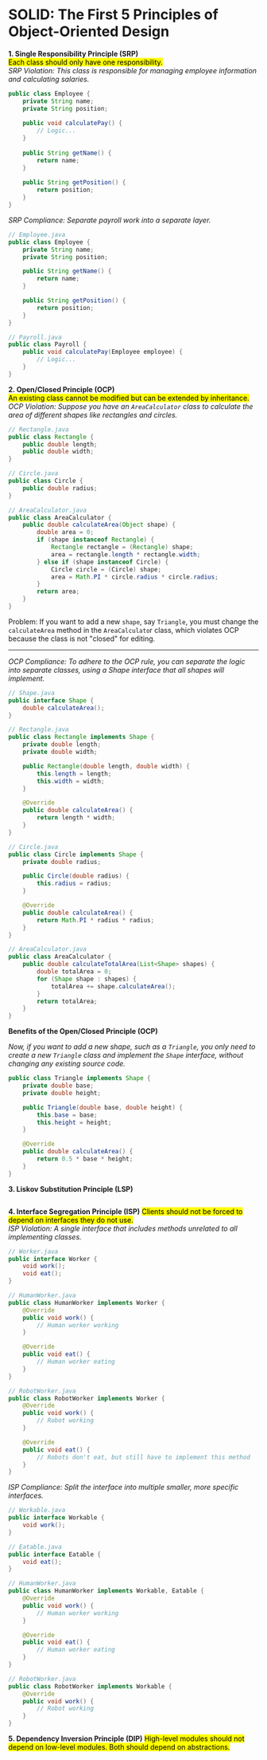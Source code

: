 # SOLID: The First 5 Principles of Object-Oriented Design

**1. Single Responsibility Principle (SRP)**  
<mark>Each class should only have one responsibility.</mark>  
*SRP Violation: This class is responsible for managing employee information and calculating salaries.*

```java
public class Employee {
    private String name;
    private String position;
    
    public void calculatePay() {
        // Logic...
    }
    
    public String getName() {
        return name;
    }
    
    public String getPosition() {
        return position;
    }
}
```

<i>SRP Compliance: Separate payroll work into a separate layer.</i>
```java
// Employee.java
public class Employee {
    private String name;
    private String position;

    public String getName() {
        return name;
    }

    public String getPosition() {
        return position;
    }
}

// Payroll.java
public class Payroll {
    public void calculatePay(Employee employee) {
        // Logic...
    }
}
```

**2. Open/Closed Principle (OCP)**  
<mark>An existing class cannot be modified but can be extended by inheritance.</mark>  
*OCP Violation: Suppose you have an `AreaCalculator` class to calculate the area of different shapes like rectangles and circles.*

```java
// Rectangle.java
public class Rectangle {
    public double length;
    public double width;
}

// Circle.java
public class Circle {
    public double radius;
}

// AreaCalculator.java
public class AreaCalculator {
    public double calculateArea(Object shape) {
        double area = 0;
        if (shape instanceof Rectangle) {
            Rectangle rectangle = (Rectangle) shape;
            area = rectangle.length * rectangle.width;
        } else if (shape instanceof Circle) {
            Circle circle = (Circle) shape;
            area = Math.PI * circle.radius * circle.radius;
        }
        return area;
    }
}
```
Problem: <span>If you want to add a new `shape`, say `Triangle`, you must change the `calculateArea` method in the `AreaCalculato`r class, which violates OCP because the class is not "closed" for editing.</span> <hr/>
*OCP Compliance: To adhere to the OCP rule, you can separate the logic into separate classes, using a Shape interface that all shapes will implement.*
```java
// Shape.java
public interface Shape {
    double calculateArea();
}

// Rectangle.java
public class Rectangle implements Shape {
    private double length;
    private double width;

    public Rectangle(double length, double width) {
        this.length = length;
        this.width = width;
    }

    @Override
    public double calculateArea() {
        return length * width;
    }
}

// Circle.java
public class Circle implements Shape {
    private double radius;

    public Circle(double radius) {
        this.radius = radius;
    }

    @Override
    public double calculateArea() {
        return Math.PI * radius * radius;
    }
}

// AreaCalculator.java
public class AreaCalculator {
    public double calculateTotalArea(List<Shape> shapes) {
        double totalArea = 0;
        for (Shape shape : shapes) {
            totalArea += shape.calculateArea();
        }
        return totalArea;
    }
}

```

<b>Benefits of the Open/Closed Principle (OCP) </b>

*Now, if you want to add a new shape, such as a `Triangle`, you only need to create a new `Triangle` class and implement the `Shape` interface, without changing any existing source code.*

```java
public class Triangle implements Shape {
    private double base;
    private double height;

    public Triangle(double base, double height) {
        this.base = base;
        this.height = height;
    }

    @Override
    public double calculateArea() {
        return 0.5 * base * height;
    }
}
```


**3. Liskov Substitution Principle (LSP)**
```java

```


**4. Interface Segregation Principle (ISP)**
<mark>Clients should not be forced to depend on interfaces they do not use.</mark> <br/>
*ISP Violation: A single interface that includes methods unrelated to all implementing classes.*
```java
// Worker.java
public interface Worker {
    void work();
    void eat();
}

// HumanWorker.java
public class HumanWorker implements Worker {
    @Override
    public void work() {
        // Human worker working
    }

    @Override
    public void eat() {
        // Human worker eating
    }
}

// RobotWorker.java
public class RobotWorker implements Worker {
    @Override
    public void work() {
        // Robot working
    }

    @Override
    public void eat() {
        // Robots don't eat, but still have to implement this method
    }
}
```

*ISP Compliance: Split the interface into multiple smaller, more specific interfaces.*
```java
// Workable.java
public interface Workable {
    void work();
}

// Eatable.java
public interface Eatable {
    void eat();
}

// HumanWorker.java
public class HumanWorker implements Workable, Eatable {
    @Override
    public void work() {
        // Human worker working
    }

    @Override
    public void eat() {
        // Human worker eating
    }
}

// RobotWorker.java
public class RobotWorker implements Workable {
    @Override
    public void work() {
        // Robot working
    }
}
```
**5. Dependency Inversion Principle (DIP)**
<mark>High-level modules should not depend on low-level modules. Both should depend on abstractions.</mark>
